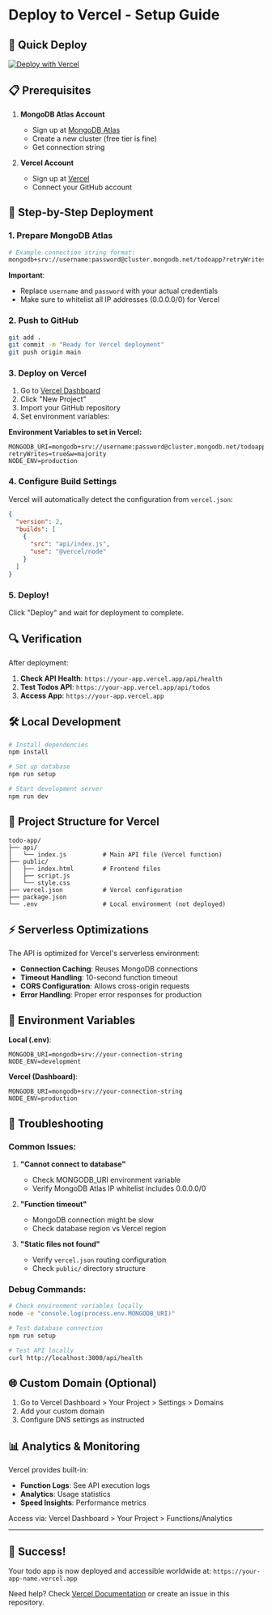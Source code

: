 # Deploy to Vercel - Setup Guide

## 🚀 Quick Deploy

[![Deploy with Vercel](https://vercel.com/button)](https://vercel.com/new/clone?repository-url=https%3A%2F%2Fgithub.com%2Fyour-username%2Ftodo-app)

## 📋 Prerequisites

1. **MongoDB Atlas Account**
   - Sign up at [MongoDB Atlas](https://www.mongodb.com/atlas)
   - Create a new cluster (free tier is fine)
   - Get connection string

2. **Vercel Account**
   - Sign up at [Vercel](https://vercel.com)
   - Connect your GitHub account

## 🔧 Step-by-Step Deployment

### 1. Prepare MongoDB Atlas

```bash
# Example connection string format:
mongodb+srv://username:password@cluster.mongodb.net/todoapp?retryWrites=true&w=majority
```

**Important**: 
- Replace `username` and `password` with your actual credentials
- Make sure to whitelist all IP addresses (0.0.0.0/0) for Vercel

### 2. Push to GitHub

```bash
git add .
git commit -m "Ready for Vercel deployment"
git push origin main
```

### 3. Deploy on Vercel

1. Go to [Vercel Dashboard](https://vercel.com/dashboard)
2. Click "New Project"
3. Import your GitHub repository
4. Set environment variables:

**Environment Variables to set in Vercel:**
```
MONGODB_URI=mongodb+srv://username:password@cluster.mongodb.net/todoapp?retryWrites=true&w=majority
NODE_ENV=production
```

### 4. Configure Build Settings

Vercel will automatically detect the configuration from `vercel.json`:

```json
{
  "version": 2,
  "builds": [
    {
      "src": "api/index.js",
      "use": "@vercel/node"
    }
  ]
}
```

### 5. Deploy!

Click "Deploy" and wait for deployment to complete.

## 🔍 Verification

After deployment:

1. **Check API Health**: `https://your-app.vercel.app/api/health`
2. **Test Todos API**: `https://your-app.vercel.app/api/todos`
3. **Access App**: `https://your-app.vercel.app`

## 🛠️ Local Development

```bash
# Install dependencies
npm install

# Set up database
npm run setup

# Start development server
npm run dev
```

## 📁 Project Structure for Vercel

```
todo-app/
├── api/
│   └── index.js          # Main API file (Vercel function)
├── public/
│   ├── index.html        # Frontend files
│   ├── script.js
│   └── style.css
├── vercel.json           # Vercel configuration
├── package.json
└── .env                  # Local environment (not deployed)
```

## ⚡ Serverless Optimizations

The API is optimized for Vercel's serverless environment:

- **Connection Caching**: Reuses MongoDB connections
- **Timeout Handling**: 10-second function timeout
- **CORS Configuration**: Allows cross-origin requests
- **Error Handling**: Proper error responses for production

## 🔧 Environment Variables

**Local (.env)**:
```env
MONGODB_URI=mongodb+srv://your-connection-string
NODE_ENV=development
```

**Vercel (Dashboard)**:
```env
MONGODB_URI=mongodb+srv://your-connection-string
NODE_ENV=production
```

## 🐛 Troubleshooting

### Common Issues:

1. **"Cannot connect to database"**
   - Check MONGODB_URI environment variable
   - Verify MongoDB Atlas IP whitelist includes 0.0.0.0/0

2. **"Function timeout"**
   - MongoDB connection might be slow
   - Check database region vs Vercel region

3. **"Static files not found"**
   - Verify `vercel.json` routing configuration
   - Check `public/` directory structure

### Debug Commands:

```bash
# Check environment variables locally
node -e "console.log(process.env.MONGODB_URI)"

# Test database connection
npm run setup

# Test API locally
curl http://localhost:3000/api/health
```

## 🌐 Custom Domain (Optional)

1. Go to Vercel Dashboard > Your Project > Settings > Domains
2. Add your custom domain
3. Configure DNS settings as instructed

## 📊 Analytics & Monitoring

Vercel provides built-in:
- **Function Logs**: See API execution logs
- **Analytics**: Usage statistics
- **Speed Insights**: Performance metrics

Access via: Vercel Dashboard > Your Project > Functions/Analytics

---

## 🎉 Success!

Your todo app is now deployed and accessible worldwide at:
`https://your-app-name.vercel.app`

Need help? Check [Vercel Documentation](https://vercel.com/docs) or create an issue in this repository.
